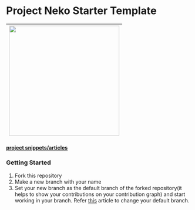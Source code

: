 # Project Neko Starter Template

<div align="center">
  
|<img src="https://user-images.githubusercontent.com/74975876/145233466-031aee46-04be-4b1d-a229-80752a58bd21.png" width="300" height="300" />|
|---|
  
</div>

#### [project snippets/articles](https://github.com/konoha-developers/project-snippets/blob/main/projects/01-project-neko/README.md)

### Getting Started

1) Fork this repository 
2) Make a new branch with your name
3) Set your new branch as the default branch of the forked repository(it helps to show your contributions on your contribution graph) and start working in your branch. Refer [this](https://docs.github.com/en/repositories/configuring-branches-and-merges-in-your-repository/managing-branches-in-your-repository/changing-the-default-branch) article to change your default branch.
